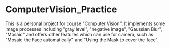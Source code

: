 # ComputerVision_Practice
This is a personal project for course "Computer Vision". It implements some image processes including "gray level", "negative image", "Gaussian Blur", "Mosaic" and offers other features which can use for camera, such as "Mosaic the Face automatically" and "Using the Mask to cover the face".
